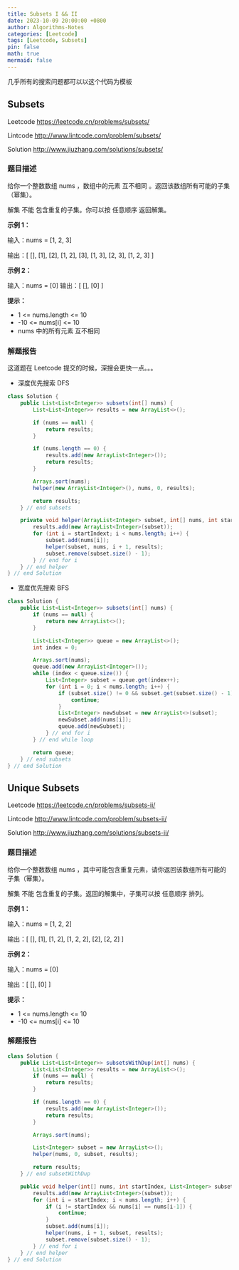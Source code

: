 ```yaml
---
title: Subsets I && II
date: 2023-10-09 20:00:00 +0800
author: Algorithms-Notes
categories: [Leetcode]
tags: [Leetcode, Subsets]
pin: false
math: true
mermaid: false
---
```


几乎所有的搜索问题都可以以这个代码为模板

## Subsets

Leetcode <https://leetcode.cn/problems/subsets/>

Lintcode <http://www.lintcode.com/problem/subsets/>

Solution <http://www.jiuzhang.com/solutions/subsets/>

### 题目描述

给你一个整数数组 nums ，数组中的元素 互不相同 。返回该数组所有可能的子集（幂集）。

解集 不能 包含重复的子集。你可以按 任意顺序 返回解集。

**示例 1：**

输入：nums = [1, 2, 3]

输出：[ [], [1], [2], [1, 2], [3], [1, 3], [2, 3], [1, 2, 3] ]

**示例 2：**

输入：nums = [0]
输出：[ [], [0] ]
 
**提示：**

* 1 <= nums.length <= 10
* -10 <= nums[i] <= 10
* nums 中的所有元素 互不相同


### 解题报告

这道题在 Leetcode 提交的时候，深搜会更快一点。。。

* 深度优先搜索 DFS

```java
class Solution {
    public List<List<Integer>> subsets(int[] nums) {
        List<List<Integer>> results = new ArrayList<>();

        if (nums == null) {
            return results;
        }

        if (nums.length == 0) {
            results.add(new ArrayList<Integer>());
            return results;
        }

        Arrays.sort(nums);
        helper(new ArrayList<Integer>(), nums, 0, results);

        return results;
    } // end subsets

    private void helper(ArrayList<Integer> subset, int[] nums, int startIndext, List<List<Integer>> results) {
        results.add(new ArrayList<Integer>(subset));
        for (int i = startIndext; i < nums.length; i++) {
            subset.add(nums[i]);
            helper(subset, nums, i + 1, results);
            subset.remove(subset.size() - 1);
        } // end for i
    } // end helper
} // end Solution
```

* 宽度优先搜索 BFS

```java
class Solution {
    public List<List<Integer>> subsets(int[] nums) {
        if (nums == null) {
            return new ArrayList<>();
        }

        List<List<Integer>> queue = new ArrayList<>();
        int index = 0;

        Arrays.sort(nums);
        queue.add(new ArrayList<Integer>());
        while (index < queue.size()) {
            List<Integer> subset = queue.get(index++);
            for (int i = 0; i < nums.length; i++) {
                if (subset.size() != 0 && subset.get(subset.size() - 1) >= nums[i]) {
                    continue;
                }
                List<Integer> newSubset = new ArrayList<>(subset);
                newSubset.add(nums[i]);
                queue.add(newSubset);
            } // end for i
        } // end while loop

        return queue;
    } // end subsets
} // end Solution
```

## Unique Subsets

Leetcode <https://leetcode.cn/problems/subsets-ii/>

Lintcode <http://www.lintcode.com/problem/subsets-ii/>

Solution <http://www.jiuzhang.com/solutions/subsets-ii/>

### 题目描述

给你一个整数数组 nums ，其中可能包含重复元素，请你返回该数组所有可能的子集（幂集）。

解集 不能 包含重复的子集。返回的解集中，子集可以按 任意顺序 排列。

**示例 1：**

输入：nums = [1, 2, 2]

输出：[ [], [1], [1, 2], [1, 2, 2], [2], [2, 2] ]

**示例 2：**

输入：nums = [0]

输出：[ [], [0] ]
 

**提示：**

* 1 <= nums.length <= 10
* -10 <= nums[i] <= 10

### 解题报告

```java
class Solution {
    public List<List<Integer>> subsetsWithDup(int[] nums) {
        List<List<Integer>> results = new ArrayList<>();
        if (nums == null) {
            return results;
        }

        if (nums.length == 0) {
            results.add(new ArrayList<Integer>());
            return results;
        }

        Arrays.sort(nums);

        List<Integer> subset = new ArrayList<>();
        helper(nums, 0, subset, results);

        return results;
    } // end subsetWithDup

    public void helper(int[] nums, int startIndex, List<Integer> subset, List<List<Integer>> results) {
        results.add(new ArrayList<Integer>(subset));
        for (int i = startIndex; i < nums.length; i++) {
            if (i != startIndex && nums[i] == nums[i-1]) {
                continue;
            }
            subset.add(nums[i]);
            helper(nums, i + 1, subset, results);
            subset.remove(subset.size() - 1);
        } // end for i
    } // end helper
} // end Solution
```